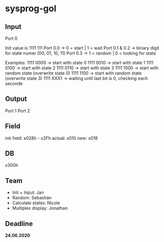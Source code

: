 # sysprog-gol

## Input
Port 0

Init value is 1111 111
Port 0.0 -> 0 = start | 1 = wait
Port 0.1 & 0.2 -> binary digit for state numer (00, 01, 10, 11)
Port 0.3 -> 1 = random | 0 = looking for state

Examples: 
1111 0000 -> start with state 0
1111 0010 -> start with state 1
1111 0100 -> start with state 2
1111 0110 -> start with state 3
1111 1000 -> start with random state (overwrite state 0)
1111 1100 -> start with random state (overwrite state 3)
1111 XXX1 -> waiting until last bit is 0, checking each seconde

## Output
Port 1 
Port 2

## Field
inti field: x028h - x2Fh
actual: x010
new: x018

## DB
x300h

## Team
- Init + Input: Jan
- Random: Sebastian
- Calculate states: Nicole
- Multiplex display: Jonathan

## Deadline
**24.06.2020**
